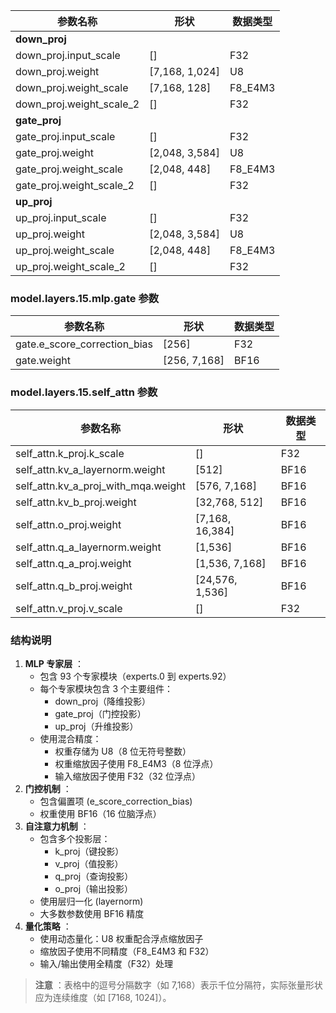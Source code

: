 | 参数名称                 | 形状           | 数据类型 |
| -------------------------- | ---------------- | ---------- |
| **down_proj**            |                |          |
| down_proj.input_scale    | []             | F32      |
| down_proj.weight         | [7,168, 1,024] | U8       |
| down_proj.weight_scale   | [7,168, 128]   | F8_E4M3  |
| down_proj.weight_scale_2 | []             | F32      |
| **gate_proj**            |                |          |
| gate_proj.input_scale    | []             | F32      |
| gate_proj.weight         | [2,048, 3,584] | U8       |
| gate_proj.weight_scale   | [2,048, 448]   | F8_E4M3  |
| gate_proj.weight_scale_2 | []             | F32      |
| **up_proj**              |                |          |
| up_proj.input_scale      | []             | F32      |
| up_proj.weight           | [2,048, 3,584] | U8       |
| up_proj.weight_scale     | [2,048, 448]   | F8_E4M3  |
| up_proj.weight_scale_2   | []             | F32      |

### model.layers.15.mlp.gate 参数


| 参数名称                     | 形状         | 数据类型 |
| ------------------------------ | -------------- | ---------- |
| gate.e_score_correction_bias | [256]        | F32      |
| gate.weight                  | [256, 7,168] | BF16     |

### model.layers.15.self_attn 参数


| 参数名称                            | 形状            | 数据类型 |
| ------------------------------------- | ----------------- | ---------- |
| self_attn.k_proj.k_scale            | []              | F32      |
| self_attn.kv_a_layernorm.weight     | [512]           | BF16     |
| self_attn.kv_a_proj_with_mqa.weight | [576, 7,168]    | BF16     |
| self_attn.kv_b_proj.weight          | [32,768, 512]   | BF16     |
| self_attn.o_proj.weight             | [7,168, 16,384] | BF16     |
| self_attn.q_a_layernorm.weight      | [1,536]         | BF16     |
| self_attn.q_a_proj.weight           | [1,536, 7,168]  | BF16     |
| self_attn.q_b_proj.weight           | [24,576, 1,536] | BF16     |
| self_attn.v_proj.v_scale            | []              | F32      |

### 结构说明

1. **MLP 专家层** ：
   * 包含 93 个专家模块（experts.0 到 experts.92）
   * 每个专家模块包含 3 个主要组件：
     * down_proj（降维投影）
     * gate_proj（门控投影）
     * up_proj（升维投影）
   * 使用混合精度：
     * 权重存储为 U8（8 位无符号整数）
     * 权重缩放因子使用 F8_E4M3（8 位浮点）
     * 输入缩放因子使用 F32（32 位浮点）
2. **门控机制** ：
   * 包含偏置项 (e_score_correction_bias)
   * 权重使用 BF16（16 位脑浮点）
3. **自注意力机制** ：
   * 包含多个投影层：
     * k_proj（键投影）
     * v_proj（值投影）
     * q_proj（查询投影）
     * o_proj（输出投影）
   * 使用层归一化 (layernorm)
   * 大多数参数使用 BF16 精度
4. **量化策略** ：
   * 使用动态量化：U8 权重配合浮点缩放因子
   * 缩放因子使用不同精度（F8_E4M3 和 F32）
   * 输入/输出使用全精度（F32）处理

> **注意** ：表格中的逗号分隔数字（如 7,168）表示千位分隔符，实际张量形状应为连续维度（如 [7168, 1024]）。
>

